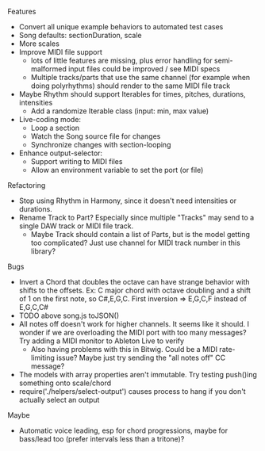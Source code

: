 Features
- Convert all unique example behaviors to automated test cases
- Song defaults: sectionDuration, scale
- More scales
- Improve MIDI file support 
  - lots of little features are missing, plus error handling for semi-malformed input files could be improved / see MIDI specs
  - Multiple tracks/parts that use the same channel (for example when doing polyrhythms) should render to the same MIDI file track
- Maybe Rhythm should support Iterables for times, pitches, durations, intensities
  - Add a randomize Iterable class (input: min, max value)
- Live-coding mode:
  - Loop a section
  - Watch the Song source file for changes
  - Synchronize changes with section-looping
- Enhance output-selector:
  - Support writing to MIDI files
  - Allow an environment variable to set the port (or file)

Refactoring
- Stop using Rhythm in Harmony, since it doesn't need intensities or durations.
- Rename Track to Part? Especially since multiple "Tracks" may send to a single DAW track or MIDI file track.
  - Maybe Track should contain a list of Parts, but is the model getting too complicated? Just use channel for MIDI track number in this library?

Bugs
- Invert a Chord that doubles the octave can have strange behavior with shifts to the offsets.
  Ex: C major chord with octave doubling and a shift of 1 on the first note, so C#,E,G,C. First inversion => E,G,C,F instead of E,G,C,C#
- TODO above song.js toJSON()
- All notes off doesn't work for higher channels. It seems like it should. I wonder if we are overloading the MIDI port with too many messages? Try adding a MIDI monitor to Ableton Live to verify
  - Also having problems with this in Bitwig. Could be a MIDI rate-limiting issue? Maybe just try sending the "all notes off" CC message?
- The models with array properties aren't immutable. Try testing push()ing something onto scale/chord
- require('./helpers/select-output') causes process to hang if you don't actually select an output

Maybe
- Automatic voice leading, esp for chord progressions, maybe for bass/lead too (prefer intervals less than a tritone)?
